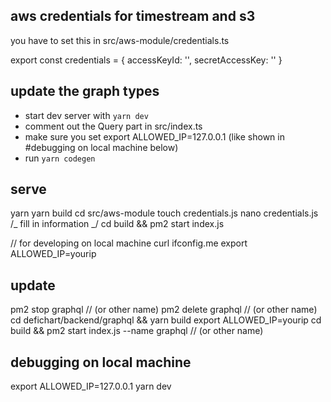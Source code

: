 ## aws credentials for timestream and s3

you have to set this in src/aws-module/credentials.ts

export const credentials = {
accessKeyId: '',
secretAccessKey: ''
}

## update the graph types

- start dev server with `yarn dev`
- comment out the Query part in src/index.ts
- make sure you set export ALLOWED_IP=127.0.0.1 (like shown in #debugging on local machine below)
- run `yarn codegen`

## serve

yarn
yarn build
cd src/aws-module
touch credentials.js
nano credentials.js
/_ fill in information _/
cd build && pm2 start index.js

// for developing on local machine
curl ifconfig.me
export ALLOWED_IP=yourip

## update

pm2 stop graphql // (or other name)
pm2 delete graphql // (or other name)
cd defichart/backend/graphql && yarn build
export ALLOWED_IP=yourip
cd build && pm2 start index.js --name graphql // (or other name)

## debugging on local machine

export ALLOWED_IP=127.0.0.1
yarn dev

